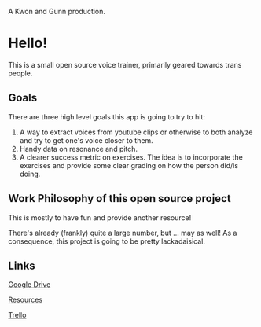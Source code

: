 A Kwon and Gunn production.

# Hello!
This is a small open source voice trainer, primarily geared towards trans people.

## Goals

There are three high level goals this app is going to try to hit:

1) A way to extract voices from youtube clips or otherwise to both analyze and try to get one's voice closer to them.
2) Handy data on resonance and pitch.
3) A clearer success metric on exercises. The idea is to incorporate the exercises and provide some clear grading on how the person did/is doing.

## Work Philosophy of this open source project
This is mostly to have fun and provide another resource!

There's already (frankly) quite a large number, but ... may as well!
As a consequence, this project is going to be pretty lackadaisical.

## Links
[Google Drive](https://drive.google.com/drive/folders/1kvr-06sVxBM7Kg4XMHi91OfGlas3vP4V)

[Resources](https://docs.google.com/document/d/1n4fnIx1Ra03svyDPeREFMR5AY08B1eEDfW6FK7IEGI4/edit)

[Trello](https://trello.com/b/C3proiBq/osvt)